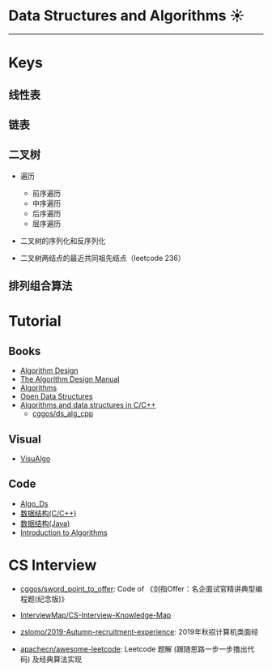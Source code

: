 # Data Structures and Algorithms :sunny:

---

# Keys

## 线性表

## 链表

## 二叉树

* 遍历
  - 前序遍历
  - 中序遍历
  - 后序遍历
  - 层序遍历

* 二叉树的序列化和反序列化

* 二叉树两结点的最近共同祖先结点（leetcode 236）

## 排列组合算法

# Tutorial

## Books
* [Algorithm Design](http://ww3.algorithmdesign.net/)
* [The Algorithm Design Manual](http://www.algorist.com/)
* [Algorithms](https://algs4.cs.princeton.edu/home/)
* [Open Data Structures](http://opendatastructures.org/)
* [Algorithms and data structures in C/C++](https://www.cprogramming.com/algorithms-and-data-structures.html)
  - [cggos/ds_alg_cpp](https://github.com/cggos/ds_alg_cpp)

## Visual
* [VisuAlgo](https://visualgo.net)

## Code
* [Algo_Ds](https://github.com/srbcheema1/Algo_Ds)
* [数据结构(C/C++)](https://github.com/xiufengcheng/DATASTRUCTURE)
* [数据结构(Java)](https://github.com/buptdavid/datastructure)
* [Introduction to Algorithms](https://ita.skanev.com/index.html)

# CS Interview

* [cggos/sword_point_to_offer](https://github.com/cggos/sword_point_to_offer): Code of 《剑指Offer：名企面试官精讲典型编程题(纪念版)》

* [InterviewMap/CS-Interview-Knowledge-Map](https://github.com/InterviewMap/CS-Interview-Knowledge-Map)

* [zslomo/2019-Autumn-recruitment-experience](https://github.com/zslomo/2019-Autumn-recruitment-experience): 2019年秋招计算机类面经

* [apachecn/awesome-leetcode](https://github.com/apachecn/awesome-leetcode): Leetcode 题解 (跟随思路一步一步撸出代码) 及经典算法实现
